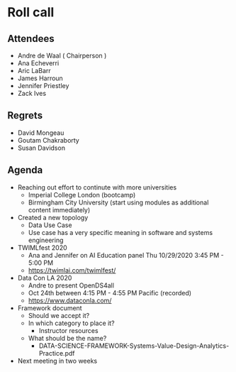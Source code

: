 # Roll call
## Attendees

- Andre de Waal ( Chairperson )
- Ana Echeverri
- Aric LaBarr
- James Harroun
- Jennifer Priestley
- Zack Ives

## Regrets

 - David Mongeau
 - Goutam Chakraborty
 - Susan Davidson

## Agenda

- Reaching out effort to continute with more universities
  - Imperial College London (bootcamp)
  - Birmingham City University (start using modules as additional content immediately)
- Created a new topology
  - Data Use Case
  - Use case has a very specific meaning in software and systems engineering
- TWIMLfest 2020
  - Ana and Jennifer on AI Education panel Thu 10/29/2020 3:45 PM - 5:00 PM		
  - https://twimlai.com/twimlfest/
- Data Con LA 2020
  - Andre to present OpenDS4all
  - Oct 24th between 4:15 PM - 4:55 PM Pacific (recorded)
  - https://www.dataconla.com/
- Framework document
  - Should we accept it?
  - In which category to place it?
    - Instructor resources
  - What should be the name? 
    - DATA-SCIENCE-FRAMEWORK-Systems-Value-Design-Analytics-Practice.pdf 
- Next meeting in two weeks
